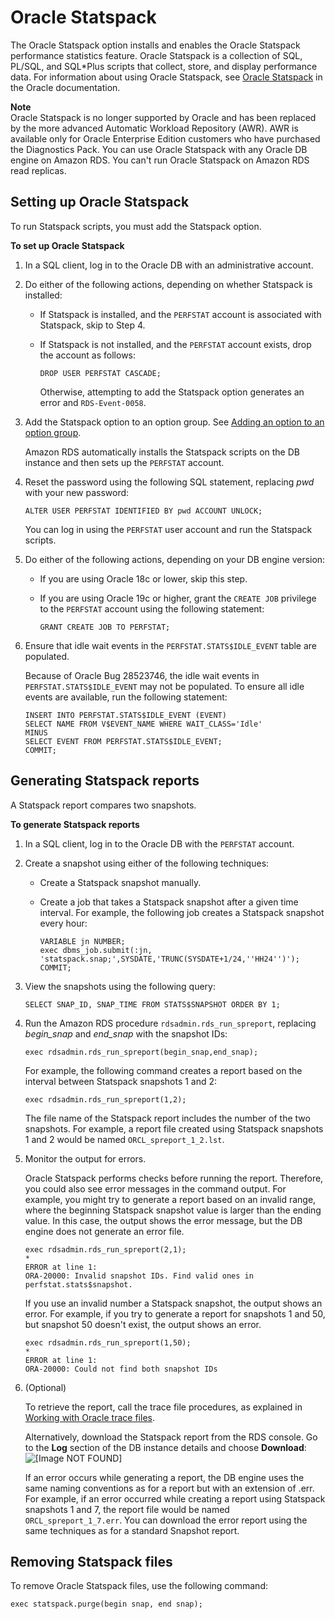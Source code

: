 # Oracle Statspack<a name="Appendix.Oracle.Options.Statspack"></a>

The Oracle Statspack option installs and enables the Oracle Statspack performance statistics feature\. Oracle Statspack is a collection of SQL, PL/SQL, and SQL\*Plus scripts that collect, store, and display performance data\. For information about using Oracle Statspack, see [Oracle Statspack](http://docs.oracle.com/cd/E13160_01/wli/docs10gr3/dbtuning/statsApdx.html) in the Oracle documentation\.

**Note**  
Oracle Statspack is no longer supported by Oracle and has been replaced by the more advanced Automatic Workload Repository \(AWR\)\. AWR is available only for Oracle Enterprise Edition customers who have purchased the Diagnostics Pack\. You can use Oracle Statspack with any Oracle DB engine on Amazon RDS\. You can't run Oracle Statspack on Amazon RDS read replicas\. 

## Setting up Oracle Statspack<a name="Appendix.Oracle.Options.Statspack.setting-up"></a>

To run Statspack scripts, you must add the Statspack option\.

**To set up Oracle Statspack**

1. In a SQL client, log in to the Oracle DB with an administrative account\.

1. Do either of the following actions, depending on whether Statspack is installed:
   + If Statspack is installed, and the `PERFSTAT` account is associated with Statspack, skip to Step 4\.
   + If Statspack is not installed, and the `PERFSTAT` account exists, drop the account as follows:

     ```
     DROP USER PERFSTAT CASCADE;
     ```

     Otherwise, attempting to add the Statspack option generates an error and `RDS-Event-0058`\.

1. Add the Statspack option to an option group\. See [Adding an option to an option group](USER_WorkingWithOptionGroups.md#USER_WorkingWithOptionGroups.AddOption)\.

   Amazon RDS automatically installs the Statspack scripts on the DB instance and then sets up the `PERFSTAT` account\.

1. Reset the password using the following SQL statement, replacing *pwd* with your new password:

   ```
   ALTER USER PERFSTAT IDENTIFIED BY pwd ACCOUNT UNLOCK;
   ```

   You can log in using the `PERFSTAT` user account and run the Statspack scripts\.

1. Do either of the following actions, depending on your DB engine version:
   + If you are using Oracle 18c or lower, skip this step\.
   + If you are using Oracle 19c or higher, grant the `CREATE JOB` privilege to the `PERFSTAT` account using the following statement:

     ```
     GRANT CREATE JOB TO PERFSTAT;
     ```

1. Ensure that idle wait events in the `PERFSTAT.STATS$IDLE_EVENT` table are populated\.

   Because of Oracle Bug 28523746, the idle wait events in `PERFSTAT.STATS$IDLE_EVENT` may not be populated\. To ensure all idle events are available, run the following statement:

   ```
   INSERT INTO PERFSTAT.STATS$IDLE_EVENT (EVENT)
   SELECT NAME FROM V$EVENT_NAME WHERE WAIT_CLASS='Idle'
   MINUS
   SELECT EVENT FROM PERFSTAT.STATS$IDLE_EVENT;
   COMMIT;
   ```

## Generating Statspack reports<a name="Appendix.Oracle.Options.Statspack.generating-reports"></a>

A Statspack report compares two snapshots\.

**To generate Statspack reports**

1. In a SQL client, log in to the Oracle DB with the `PERFSTAT` account\.

1. Create a snapshot using either of the following techniques:
   + Create a Statspack snapshot manually\.
   + Create a job that takes a Statspack snapshot after a given time interval\. For example, the following job creates a Statspack snapshot every hour:

     ```
     VARIABLE jn NUMBER;
     exec dbms_job.submit(:jn, 'statspack.snap;',SYSDATE,'TRUNC(SYSDATE+1/24,''HH24'')');
     COMMIT;
     ```

1. View the snapshots using the following query:

   ```
   SELECT SNAP_ID, SNAP_TIME FROM STATS$SNAPSHOT ORDER BY 1;
   ```

1. Run the Amazon RDS procedure `rdsadmin.rds_run_spreport`, replacing *begin\_snap* and *end\_snap* with the snapshot IDs:

   ```
   exec rdsadmin.rds_run_spreport(begin_snap,end_snap);
   ```

   For example, the following command creates a report based on the interval between Statspack snapshots 1 and 2:

   ```
   exec rdsadmin.rds_run_spreport(1,2);
   ```

   The file name of the Statspack report includes the number of the two snapshots\. For example, a report file created using Statspack snapshots 1 and 2 would be named `ORCL_spreport_1_2.lst`\.

1. Monitor the output for errors\.

   Oracle Statspack performs checks before running the report\. Therefore, you could also see error messages in the command output\. For example, you might try to generate a report based on an invalid range, where the beginning Statspack snapshot value is larger than the ending value\. In this case, the output shows the error message, but the DB engine does not generate an error file\.

   ```
   exec rdsadmin.rds_run_spreport(2,1);
   *
   ERROR at line 1:
   ORA-20000: Invalid snapshot IDs. Find valid ones in perfstat.stats$snapshot.
   ```

   If you use an invalid number a Statspack snapshot, the output shows an error\. For example, if you try to generate a report for snapshots 1 and 50, but snapshot 50 doesn't exist, the output shows an error\.

   ```
   exec rdsadmin.rds_run_spreport(1,50);
   *
   ERROR at line 1:
   ORA-20000: Could not find both snapshot IDs
   ```

1. \(Optional\) 

   To retrieve the report, call the trace file procedures, as explained in [Working with Oracle trace files](USER_LogAccess.Concepts.Oracle.md#USER_LogAccess.Concepts.Oracle.WorkingWithTracefiles)\. 

   Alternatively, download the Statspack report from the RDS console\. Go to the **Log** section of the DB instance details and choose **Download**:  
![\[Image NOT FOUND\]](http://docs.aws.amazon.com/AmazonRDS/latest/UserGuide/images/statspack1.png)

   If an error occurs while generating a report, the DB engine uses the same naming conventions as for a report but with an extension of \.err\. For example, if an error occurred while creating a report using Statspack snapshots 1 and 7, the report file would be named `ORCL_spreport_1_7.err`\. You can download the error report using the same techniques as for a standard Snapshot report\.

## Removing Statspack files<a name="Appendix.Oracle.Options.Statspack.removing-files"></a>

To remove Oracle Statspack files, use the following command:

```
exec statspack.purge(begin snap, end snap); 
```